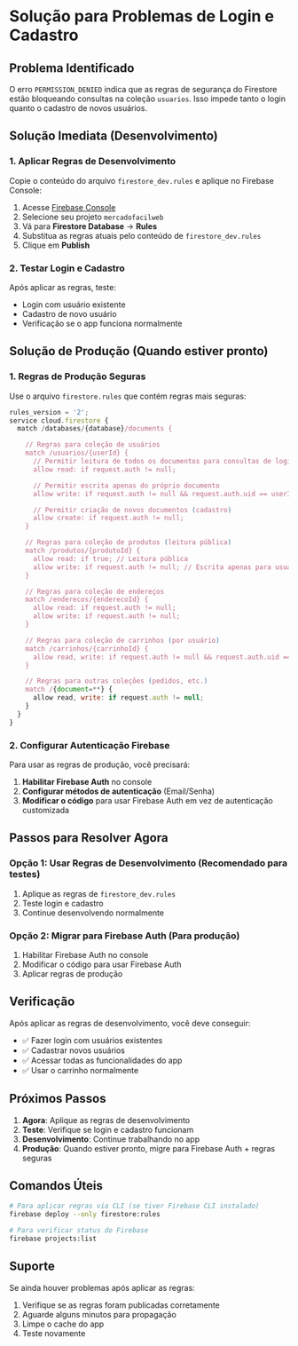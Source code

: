 # Solução para Problemas de Login e Cadastro

## Problema Identificado

O erro `PERMISSION_DENIED` indica que as regras de segurança do Firestore estão bloqueando consultas na coleção `usuarios`. Isso impede tanto o login quanto o cadastro de novos usuários.

## Solução Imediata (Desenvolvimento)

### 1. Aplicar Regras de Desenvolvimento

Copie o conteúdo do arquivo `firestore_dev.rules` e aplique no Firebase Console:

1. Acesse [Firebase Console](https://console.firebase.google.com)
2. Selecione seu projeto `mercadofacilweb`
3. Vá para **Firestore Database** → **Rules**
4. Substitua as regras atuais pelo conteúdo de `firestore_dev.rules`
5. Clique em **Publish**

### 2. Testar Login e Cadastro

Após aplicar as regras, teste:

- Login com usuário existente
- Cadastro de novo usuário
- Verificação se o app funciona normalmente

## Solução de Produção (Quando estiver pronto)

### 1. Regras de Produção Seguras

Use o arquivo `firestore.rules` que contém regras mais seguras:

```javascript
rules_version = '2';
service cloud.firestore {
  match /databases/{database}/documents {

    // Regras para coleção de usuários
    match /usuarios/{userId} {
      // Permitir leitura de todos os documentos para consultas de login
      allow read: if request.auth != null;

      // Permitir escrita apenas do próprio documento
      allow write: if request.auth != null && request.auth.uid == userId;

      // Permitir criação de novos documentos (cadastro)
      allow create: if request.auth != null;
    }

    // Regras para coleção de produtos (leitura pública)
    match /produtos/{produtoId} {
      allow read: if true; // Leitura pública
      allow write: if request.auth != null; // Escrita apenas para usuários autenticados
    }

    // Regras para coleção de endereços
    match /enderecos/{enderecoId} {
      allow read: if request.auth != null;
      allow write: if request.auth != null;
    }

    // Regras para coleção de carrinhos (por usuário)
    match /carrinhos/{carrinhoId} {
      allow read, write: if request.auth != null && request.auth.uid == carrinhoId;
    }

    // Regras para outras coleções (pedidos, etc.)
    match /{document=**} {
      allow read, write: if request.auth != null;
    }
  }
}
```

### 2. Configurar Autenticação Firebase

Para usar as regras de produção, você precisará:

1. **Habilitar Firebase Auth** no console
2. **Configurar métodos de autenticação** (Email/Senha)
3. **Modificar o código** para usar Firebase Auth em vez de autenticação customizada

## Passos para Resolver Agora

### Opção 1: Usar Regras de Desenvolvimento (Recomendado para testes)

1. Aplique as regras de `firestore_dev.rules`
2. Teste login e cadastro
3. Continue desenvolvendo normalmente

### Opção 2: Migrar para Firebase Auth (Para produção)

1. Habilitar Firebase Auth no console
2. Modificar o código para usar Firebase Auth
3. Aplicar regras de produção

## Verificação

Após aplicar as regras de desenvolvimento, você deve conseguir:

- ✅ Fazer login com usuários existentes
- ✅ Cadastrar novos usuários
- ✅ Acessar todas as funcionalidades do app
- ✅ Usar o carrinho normalmente

## Próximos Passos

1. **Agora**: Aplique as regras de desenvolvimento
2. **Teste**: Verifique se login e cadastro funcionam
3. **Desenvolvimento**: Continue trabalhando no app
4. **Produção**: Quando estiver pronto, migre para Firebase Auth + regras seguras

## Comandos Úteis

```bash
# Para aplicar regras via CLI (se tiver Firebase CLI instalado)
firebase deploy --only firestore:rules

# Para verificar status do Firebase
firebase projects:list
```

## Suporte

Se ainda houver problemas após aplicar as regras:

1. Verifique se as regras foram publicadas corretamente
2. Aguarde alguns minutos para propagação
3. Limpe o cache do app
4. Teste novamente
